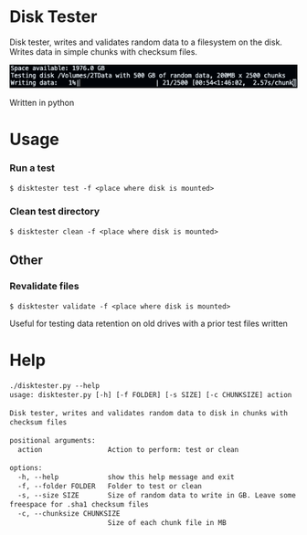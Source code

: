# Disk Tester

Disk tester, writes and validates random data to a filesystem on the disk. Writes data in simple chunks with checksum files.

![Example running output](docs/example-test-output.png)

Written in python

# Usage

### Run a test

`$ disktester test -f <place where disk is mounted>`

### Clean test directory

`$ disktester clean -f <place where disk is mounted>`

## Other

### Revalidate files

`$ disktester validate -f <place where disk is mounted>`

Useful for testing data retention on old drives with a prior test files written

# Help

```
./disktester.py --help                                       
usage: disktester.py [-h] [-f FOLDER] [-s SIZE] [-c CHUNKSIZE] action

Disk tester, writes and validates random data to disk in chunks with checksum files

positional arguments:
  action                Action to perform: test or clean

options:
  -h, --help            show this help message and exit
  -f, --folder FOLDER   Folder to test or clean
  -s, --size SIZE       Size of random data to write in GB. Leave some freespace for .sha1 checksum files
  -c, --chunksize CHUNKSIZE
                        Size of each chunk file in MB
```